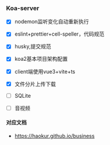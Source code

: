 ### Koa-server

- [x] nodemon监听变化自动重新执行
- [x] eslint+prettier+cell-speller，代码规范
- [x] husky,提交规范
- [x] koa2基本项目架构配置
- [x] client端使用vue3+vite+ts
- [x] 文件分片上传下载
- [ ] SQLite
- [ ] 音视频


#### 对应文档

- <a href="https://haokur.github.io/business" target="_blank">https://haokur.github.io/business</a>